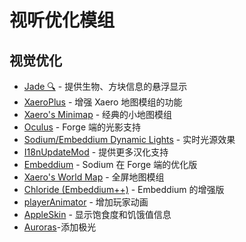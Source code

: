 # 视听优化模组

## 视觉优化
- [Jade 🔍](https://www.curseforge.com/minecraft/mc-mods/jade) - 提供生物、方块信息的悬浮显示
- [XaeroPlus](https://www.curseforge.com/minecraft/mc-mods/xaeroplus) - 增强 Xaero 地图模组的功能
- [Xaero's Minimap](https://www.curseforge.com/minecraft/mc-mods/xaeros-minimap) - 经典的小地图模组
- [Oculus](https://www.curseforge.com/minecraft/mc-mods/oculus) - Forge 端的光影支持
- [Sodium/Embeddium Dynamic Lights](https://www.curseforge.com/minecraft/mc-mods/dynamiclights-reforged) - 实时光源效果
- [I18nUpdateMod](https://www.curseforge.com/minecraft/mc-mods/i18nupdatemod) - 提供更多汉化支持
- [Embeddium](https://www.curseforge.com/minecraft/mc-mods/embeddium) - Sodium 在 Forge 端的优化版
- [Xaero's World Map](https://www.curseforge.com/minecraft/mc-mods/xaeros-world-map) - 全屏地图模组
- [Chloride (Embeddium++)](https://www.curseforge.com/minecraft/mc-mods/chloride-mod) - Embeddium 的增强版
- [playerAnimator](https://www.curseforge.com/minecraft/mc-mods/playeranimator) - 增加玩家动画
- [AppleSkin](https://www.curseforge.com/minecraft/mc-mods/appleskin) - 显示饱食度和饥饿值信息
- [Auroras](https://www.curseforge.com/minecraft/mc-mods/auroras)-添加极光



